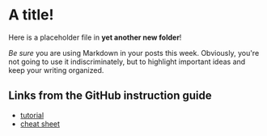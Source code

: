 # A title!

Here is a placeholder file in **yet another new folder**!

_Be sure_ you are using Markdown in your posts this week. Obviously, you're not going to use it indiscriminately, but to highlight important ideas and keep your writing organized.

## Links from the GitHub instruction guide
- [tutorial](https://www.markdowntutorial.com/)
- [cheat sheet](https://www.markdownguide.org/cheat-sheet)
